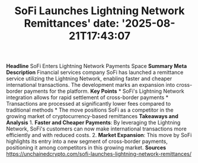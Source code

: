 ﻿---
title: "SoFi Launches Lightning Network Remittances'
date: '2025-08-21T17:43:07"
category: "Markets"
summary: ""
slug: "sofi launches lightning network remittances"
source_urls:
  - "https://unchainedcrypto.com/sofi-launches-lightning-network-remittances/"
seo:
  title: "SoFi Launches Lightning Network Remittances | Hash n Hedge'
  description: '"
  keywords: ["news", "markets", "brief"]
---
**Headline** SoFi Enters Lightning Network Payments Space  **Summary Meta Description** Financial services company SoFi has launched a remittance service utilizing the Lightning Network, enabling faster and cheaper international transactions. The development marks an expansion into cross-border payments for the platform.  **Key Points**  * SoFi's Lightning Network integration allows for rapid settlement of cross-border payments * Transactions are processed at significantly lower fees compared to traditional methods * The move positions SoFi as a competitor in the growing market of cryptocurrency-based remittances  **Takeaways and Analysis**  1.  **Faster and Cheaper Payments**: By leveraging the Lightning Network, SoFi's customers can now make international transactions more efficiently and with reduced costs. 2.  **Market Expansion**: This move by SoFi highlights its entry into a new segment of cross-border payments, positioning it among competitors in this growing market.  **Sources** https://unchainedcrypto.com/sofi-launches-lightning-network-remittances/ 
